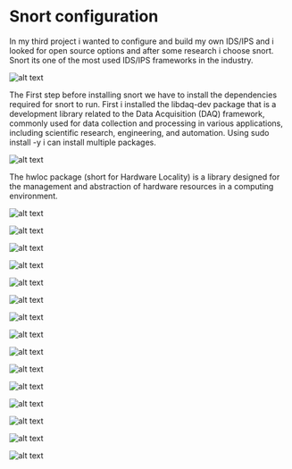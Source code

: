 # Snort configuration


In my third project i wanted to configure and build my own IDS/IPS and i looked for open source options and after some research i choose snort.
Snort its one of the most used IDS/IPS frameworks in the industry.



![alt text](https://github.com/fabianvagi91/IDS-using-snort-and-packet-analyisis/blob/03560447230900fdd7fc42d12d25e5b910c86597/depedencies..jpg)

The First step before installing snort we have to install the dependencies required for snort to run.
First i installed the  libdaq-dev package that is a development library related to the Data Acquisition (DAQ) framework, commonly used for data collection and processing in various applications, including scientific research, engineering, and automation.
Using sudo install -y i can install multiple packages.

![alt text](https://github.com/fabianvagi91/IDS-using-snort-and-packet-analyisis/blob/912772a7c7ce312a238b61470bf658905cb80a0b/hwlocdependency2.jpg)

The hwloc package (short for Hardware Locality) is a library designed for the management and abstraction of hardware resources in a computing environment.


![alt text](https://github.com/fabianvagi91/IDS-using-snort-and-packet-analyisis/blob/912772a7c7ce312a238b61470bf658905cb80a0b/LauJIT%20dependency.jpg)



![alt text](https://github.com/fabianvagi91/IDS-using-snort-and-packet-analyisis/blob/912772a7c7ce312a238b61470bf658905cb80a0b/LauJIT%20install%20dependency.jpg)

![alt text](https://github.com/fabianvagi91/IDS-using-snort-and-packet-analyisis/blob/912772a7c7ce312a238b61470bf658905cb80a0b/depedencies3.jpg)

![alt text](https://github.com/fabianvagi91/IDS-using-snort-and-packet-analyisis/blob/912772a7c7ce312a238b61470bf658905cb80a0b/libdaq%20dependency%20recompilation.jpg)

![alt text](https://github.com/fabianvagi91/IDS-using-snort-and-packet-analyisis/blob/912772a7c7ce312a238b61470bf658905cb80a0b/libdaq%20dependency.jpg)

![alt text](https://github.com/fabianvagi91/IDS-using-snort-and-packet-analyisis/blob/912772a7c7ce312a238b61470bf658905cb80a0b/libdaq%20dependency%20recompilation.jpg)



![alt text](https://github.com/fabianvagi91/IDS-using-snort-and-packet-analyisis/blob/a6fa22d1527dc7727ab508bef581e1efa6875ea2/snort%20communitary%20rules.jpg)

![alt text](https://github.com/fabianvagi91/IDS-using-snort-and-packet-analyisis/blob/912772a7c7ce312a238b61470bf658905cb80a0b/snort%20library%20install.jpg)

![alt text](https://github.com/fabianvagi91/IDS-using-snort-and-packet-analyisis/blob/912772a7c7ce312a238b61470bf658905cb80a0b/snort%20library%20compile.jpg)


![alt text](https://github.com/fabianvagi91/IDS-using-snort-and-packet-analyisis/blob/912772a7c7ce312a238b61470bf658905cb80a0b/snort%20running%20script.jpg)

![alt text](https://github.com/fabianvagi91/IDS-using-snort-and-packet-analyisis/blob/912772a7c7ce312a238b61470bf658905cb80a0b/snort%20config.jpg)

![alt text](https://github.com/fabianvagi91/IDS-using-snort-and-packet-analyisis/blob/912772a7c7ce312a238b61470bf658905cb80a0b/snort%20testing.jpg)

![alt text](https://github.com/fabianvagi91/IDS-using-snort-and-packet-analyisis/blob/912772a7c7ce312a238b61470bf658905cb80a0b/packet%20analyzing.jpg)

![alt text](https://github.com/fabianvagi91/IDS-using-snort-and-packet-analyisis/blob/912772a7c7ce312a238b61470bf658905cb80a0b/wireshark%20dns.jpg)

![alt text](https://github.com/fabianvagi91/IDS-using-snort-and-packet-analyisis/blob/912772a7c7ce312a238b61470bf658905cb80a0b/arp%20tcp%20and%20http.jpg)

